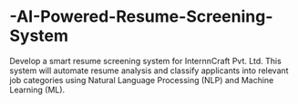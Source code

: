 # -AI-Powered-Resume-Screening-System
Develop a smart resume screening system for InternnCraft Pvt. Ltd. This system will  automate resume analysis and classify applicants into relevant job categories using Natural  Language Processing (NLP) and Machine Learning (ML).
